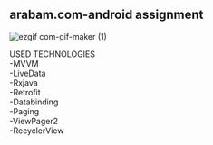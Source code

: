 	
<h2>arabam.com-android assignment</h2>

![ezgif com-gif-maker (1)](https://user-images.githubusercontent.com/52882389/109397232-cd104800-7946-11eb-9592-4f62a9d9e6ae.gif)

USED TECHNOLOGIES</bold>
<br/>
-MVVM<br/>
-LiveData<br/>
-Rxjava<br/>
-Retrofit<br/>
-Databinding<br/>
-Paging<br/>
-ViewPager2<br/>
-RecyclerView<br/>

